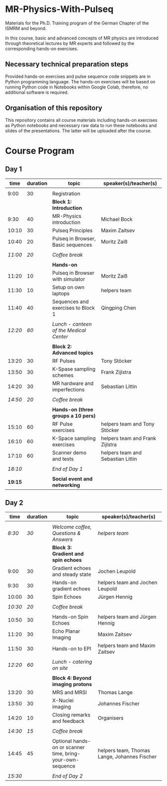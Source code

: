 # MR-Physics-With-Pulseq
Materials for the Ph.D. Training program of the German Chapter of the ISMRM and beyond.

In this course, basic and advanced concepts of MR physics are introduced through theoretical lectures by MR experts and followed by the corresponding hands-on exercises. 

## Necessary technical preparation steps
Provided hands-on exercises and pulse sequence code snippets are in Python programming language. The hands-on exercises will be based on running Python code in Notebooks within Google Colab, therefore, no additional software is required.

## Organisation of this repository
This repository contains all course materials including hands-on exercises as Python notebooks and necessary raw data to run these notebooks and slides of the presentations. The latter will be uploaded after the course.

# Course Program 
## Day 1
| time  | duration | topic                                 | speaker(s)/teacher(s)             |
|-------|----------|---------------------------------------|-----------------------------------|
|       |          |                                       |                                   |
| 9:00  | 30       | Registration                          |                                   |
|       |          | **Block 1: Introduction**             |                                   |
| 9:30  | 40       | MR-Physics introduction               | Michael Bock                      |
| 10:10 | 30       | Pulseq Principles                     | Maxim Zaitsev                     |
| 10:40 | 20       | Pulseq in Browser, Basic sequences    | Moritz Zaiß                       |
|       |          |                                       |                                   |
| *11:00* | *20*   | *Coffee break*                        |                                   |
|       |          |                                       |                                   |
|       |          | **Hands-on**                          |                                   |
| 11:20 | 10       | Pulseq in Browser with simulator      | Moritz Zaiß                       |
| 11:30 | 10       | Setup on own laptops                  | helpers team                      |
| 11:40 | 40       | Sequences and exercises to Block 1    | Qingping Chen                     |
|       |          |                                       |                                   |
| *12:20* | *60*   | *Lunch - canteen of the Medical Center* |                                 |
|       |          |                                       |                                   |
|       |          | **Block 2: Advanced topics**          |                                   |
| 13:20 | 30       | RF Pulses                             | Tony Stöcker                      |
| 13:50 | 30       | K-Spase sampling schemes              | Frank Zijlstra                    |
| 14:20 | 30       | MR hardware and imperfections         | Sebastian Littin                  |
|       |          |                                       |                                   |
| *14:50* | *20*   | *Coffee break*                        |                                   |
|       |          |                                       |                                   |
|       |          | **Hands-on (three groups a 10 pers)** |                                   |
| 15:10 | 60       | RF Pulse exercises                    | helpers team and Tony Stöcker     |
| 16:10 | 60       | K-Space sampling exercises            | helpers team and Frank Zijlstra   |
| 17:10 | 60       | Scanner demo and tests                | helpers team and Sebastian Littin |
|       |          |                                       |                                   |
| *18:10* |        | *End of Day 1*                        |                                   |
|       |          |                                       |                                   |
| **19:15** |      | **Social event and networking**       |                                   |

## Day 2
| time  | duration | topic                                                      | speaker(s)/teacher(s)                        |
|-------|----------|------------------------------------------------------------|----------------------------------------------|
|       |          |                                                            |                                              |
| *8:30* | *30*    | *Welcome coffee, Questions & Answers*                      | *helpers team*                               |
|       |          | **Block 3: Gradient and spin echoes**                      |                                              |
| 9:00  | 30       | Gradient echoes and steady state                           | Jochen Leupold                               |
| 9:30  | 30       | Hands-on gradient echoes                                   | helpers team and Jochen Leupold              |
| 10:00 | 30       | Spin Echoes                                                | Jürgen Hennig                                |
|       |          |                                                            |                                              |
| *10:30* | *20*   | *Coffee break*                                             |                                              |
|       |          |                                                            |                                              |
| 10:50 | 30       | Hands-on Spin Echoes                                       | helpers team and Jürgen Hennig               |
| 11:20 | 30       | Echo Planar Imaging                                        | Maxim Zaitsev                                |
| 11:50 | 30       | Hands-on to EPI                                            | helpers team and Maxim Zaitsev               |
|       |          |                                                            |                                              |
| *12:20* | *60*   | *Lunch - catering on site*                                 |                                              |
|       |          |                                                            |                                              |
|       |          | **Block 4: Beyond imaging protons**                        |                                              |
| 13:20 | 30       | MRS and MRSI                                               | Thomas Lange                                 |
| 13:50 | 30       | X-Nuclei imaging                                           | Johannes Fischer                             |
| 14:20 | 10       | Closing remarks and feedback                               | Organisers                                   |
|       |          |                                                            |                                              |
| *14:30* | *15*   | *Coffee break*                                             |                                              |
|       |          |                                                            |                                              |
| 14:45 | 45       | Optional hands-on or scanner time, bring-your-own-sequence | helpers team, Thomas Lange, Johannes Fischer |
|       |          |                                                            |                                              |
| *15:30* |        | *End of Day 2*                                             |                                              |

